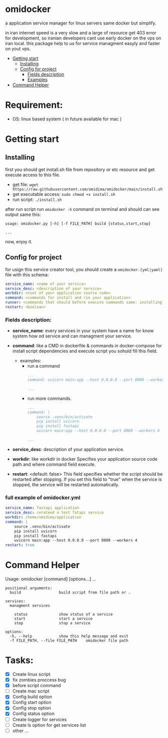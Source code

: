 # omidocker
a application service manager for linux servers same docker but simplify.

 in iran internet speed is a very slow and a large of resource get 403 error for development, so iranian developers cant use early docker on the vps on iran local. this package help to us for service managment easyly and faster on yout vps.

* [Getting start](#getting-start)
    * [Installing](#installing)
    * [Config for project](#config-for-project)
        * [Fields description](#fields-description)
        * [Examples](#full-example-of-omidockeryml)
* [Command Helper](#command-helper)

# Requirement:
* OS: linux based system ( in future available for mac )

# Getting start

## Installing
first you should get install.sh file from repository or etc resource and get execute access to this file.
- get file: `wget https://raw.githubusercontent.com/omidima/omidocker/main/install.sh`
- get executable access: `sudo chmod +x install.sh`
- run script: `./install.sh`

after run script run `omidocker -h` command on terminal and should can see output same this:
```
usage: omidocker.py [-h] [-f FILE_PATH] build {status,start,stop} 

...
```

now, enjoy it.

## Config for project
for usign this service creator tool, you should create a `omidocker.[yml|yaml]` file with this schema:
```yaml
service_name: <name of your service>
service_desc: <description of your service>
workdir: <root of your application source code>
command: <commands for install and rin your application>
runner: <commands that should before execute commands same: installing dependencies>
restart: <boolean>
```

### Fields description:
- **service_name**: <required>
    every services in your system have a name for know system how od service and can managment your service.
- **command**: <required> like a CMD in dockerfile & commands in docker-compose
    for install script dependencies and execute script you sohuld fill this field.
    - examples:
        - run a command
            ```yaml
            ...
            command: uvicorn main:app --host 0.0.0.0 --port 8080 --workers 4

            ...
            ```
        - run more commands.
            ```yaml
            ...
            command: |
                source .venv/bin/activate
                pip install uvicorn
                pip install fastapi
                uvicorn main:app --host 0.0.0.0 --port 8080 --workers 4

            ...
            ```

- **service_desc**: <optional>
    description of your application service.
- **workdir**: <optional> like workdir in docker
    Specifies your application source code path and where command field execute.
- **restart**: <default: false>
    This field specifies whether the script should be restarted after stopping.
      If you set this field to "true" when the service is stopped, the service will be restarted automatically.

### full example of omidocker.yml
```yaml
service_name: fastapi application
service_desc: cerateed a test fatapi service
workdir: /home/omidima/application
command: |
    source .venv/bin/activate
    pip install uvicorn
    pip install fastapi
    uvicorn main:app --host 0.0.0.0 --port 8080 --workers 4
restart: true
```

# Command Helper
Usage: omidocker [command] [options...] ...

```
positional arguments:
  build                 build script from file path or .

services:
  managment services

    status              show status of a service
    start               start a service
    stop                stop a service

options:
  -h, --help            show this help message and exit
  -f FILE_PATH, --file FILE_PATH    omidocker file path
```

# Tasks:
- [x] Create linux script
- [x] fix zombies proccess bug
- [x] before script command
- [ ] Create mac script
- [x] Config build option
- [x] Config start option
- [x] Config stop option
- [x] Config status option
- [ ] Create logger for services
- [ ] Create ls option for get services list
- [ ] other ...
